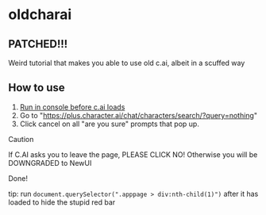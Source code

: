 # oldcharai
## PATCHED!!!
Weird tutorial that makes you able to use old c.ai, albeit in a scuffed way

## How to use
1. [Run in console before c.ai loads](https://raw.githubusercontent.com/rp-tooling/oldcharai/refs/heads/main/userscript.js)
2. Go to "https://plus.character.ai/chat/characters/search/?query=nothing"
3. Click cancel on all "are you sure" prompts that pop up.
> [!CAUTION]
> If C.AI asks you to leave the page, PLEASE CLICK NO! Otherwise you will be DOWNGRADED to NewUI

Done!

tip: run `document.querySelector(".apppage > div:nth-child(1)")` after it has loaded to hide the stupid red bar

